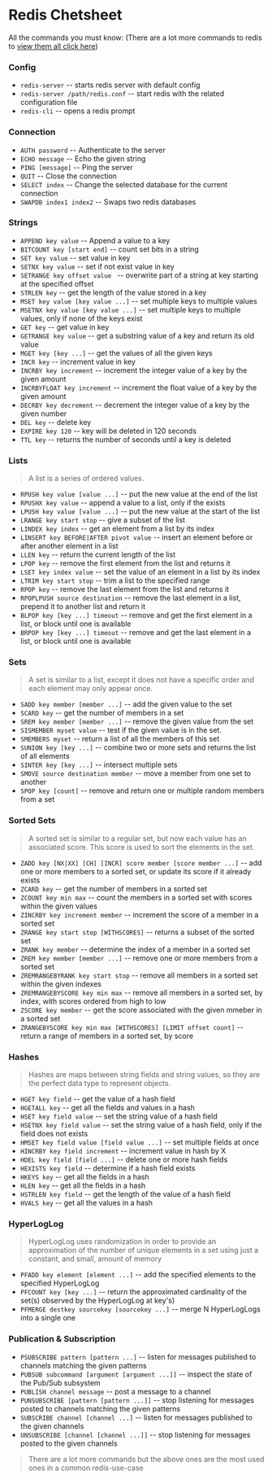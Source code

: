 # Redis Chetsheet

All the commands you must know: (There are a lot more commands to redis to [view them all click here](https://redis.io/commands#))

### Config

- `redis-server` -- starts redis server with default config
- `redis-server /path/redis.conf` -- start redis with the related configuration file
- `redis-cli` -- opens a redis prompt

### Connection

- `AUTH password` -- Authenticate to the server
- `ECHO message` -- Echo the given string 
- `PING [message]` -- Ping the server
- `QUIT` -- Close the connection
- `SELECT index` -- Change the selected database for the current connection
- `SWAPDB index1 index2` -- Swaps two redis databases 

### Strings

- `APPEND key value` -- Append a value to a key
- `BITCOUNT key [start end]` -- count set bits in a string
- `SET key value` -- set value in key
- `SETNX key value` -- set if not exist value in key
- `SETRANGE key offset value ` -- overwrite part of a string at key starting at the specified offset
- `STRLEN key` -- get the length of the value stored in a key
- `MSET key value [key value ...]` -- set multiple keys to multiple values
- `MSETNX key value [key value ...]` -- set multiple keys to multiple values, only if none of the keys exist
- `GET key` -- get value in key
- `GETRANGE key value` -- get a substring value of a key and return its old value
- `MGET key [key ...]` -- get the values of all the given keys
- `INCR key` -- increment value in key
- `INCRBY key increment` -- increment the integer value of a key by the given amount
- `INCRBYFLOAT key increment` -- increment the float value of a key by the given amount
- `DECRBY key decrement` -- decrement the integer value of a key by the given number
- `DEL key` -- delete key
- `EXPIRE key 120` -- key will be deleted in 120 seconds
- `TTL key` -- returns the number of seconds until a key is deleted

### Lists
> A list is a series of ordered values.

- `RPUSH key value [value ...]` -- put the new value at the end of the list
- `RPUSHX key value` -- append a value to a list, only if the exists
- `LPUSH key value [value ...]` -- put the new value at the start of the list
- `LRANGE key start stop` -- give a subset of the list
- `LINDEX key index` -- get an element from a list by its index
- `LINSERT key BEFORE|AFTER pivot value` -- insert an element before or after another element in a list
- `LLEN key` -- return the current length of the list
- `LPOP key` -- remove the first element from the list and returns it
- `LSET key index value` -- set the value of an element in a list by its index
- `LTRIM key start stop` -- trim a list to the specified range
- `RPOP key` -- remove the last element from the list and returns it
- `RPOPLPUSH source destination` -- remove the last element in a list, prepend it to another list and return it
- `BLPOP key [key ...] timeout` -- remove and get the first element in a list, or block until one is available
- `BRPOP key [key ...] timeout` -- remove and get the last element in a list, or block until one is available

### Sets
> A set is similar to a list, except it does not have a specific order and each element may only appear once.

- `SADD key member [member ...]` -- add the given value to the set
- `SCARD key` -- get the number of members in a set
- `SREM key member [member ...]` -- remove the given value from the set
- `SISMEMBER myset value` -- test if the given value is in the set.
- `SMEMBERS myset` -- return a list of all the members of this set
- `SUNION key [key ...]` -- combine two or more sets and returns the list of all elements
- `SINTER key [key ...]` -- intersect multiple sets
- `SMOVE source destination member` -- move a member from one set to another
- `SPOP key [count]` -- remove and return one or multiple random members from a set

### Sorted Sets
> A sorted set is similar to a regular set, but now each value has an associated score. This score is used to sort the elements in the set.

- `ZADD key [NX|XX] [CH] [INCR] score member [score member ...]` -- add one or more members to a sorted set, or update its score if it already exists
- `ZCARD key` -- get the number of members in a sorted set
- `ZCOUNT key min max` -- count the members in a sorted set with scores within the given values
- `ZINCRBY key increment member` -- increment the score of a member in a sorted set
- `ZRANGE key start stop [WITHSCORES]` -- returns a subset of the sorted set
- `ZRANK key member` -- determine the index of a member in a sorted set
- `ZREM key member [member ...]` -- remove one or more members from a sorted set
- `ZREMRANGEBYRANK key start stop` -- remove all members in a sorted set within the given indexes
- `ZREMRANGEBYSCORE key min max` -- remove all members in a sorted set, by index, with scores ordered from high to low
- `ZSCORE key member` -- get the score associated with the given mmeber in a sorted set
- `ZRANGEBYSCORE key min max [WITHSCORES] [LIMIT offset count]` -- return a range of members in a sorted set, by score

### Hashes
> Hashes are maps between string fields and string values, so they are the perfect data type to represent objects.

- `HGET key field` -- get the value of a hash field
- `HGETALL key` -- get all the fields and values in a hash
- `HSET key field value` -- set the string value of a hash field
- `HSETNX key field value` -- set the string value of a hash field, only if the field does not exists
- `HMSET key field value [field value ...]` -- set multiple fields at once
- `HINCRBY key field increment` -- increment value in hash by X
- `HDEL key field [field ...]` -- delete one or more hash fields
- `HEXISTS key field` -- determine if a hash field exists
- `HKEYS key` -- get all the fields in a hash
- `HLEN key` -- get all the fields in a hash
- `HSTRLEN key field` -- get the length of the value of a hash field
- `HVALS key` -- get all the values in a hash

### HyperLogLog
> HyperLogLog uses randomization in order to provide an approximation of the number of unique elements in a set using just a constant, and small, amount of memory

- `PFADD key element [element ...]` -- add the specified elements to the specified HyperLogLog
- `PFCOUNT key [key ...]` -- return the approximated cardinality of the set(s) observed by the HyperLogLog at key's)
- `PFMERGE destkey sourcekey [sourcekey ...]` -- merge N HyperLogLogs into a single one

### Publication & Subscription

- `PSUBSCRIBE pattern [pattern ...]` -- listen for messages published to channels matching the given patterns
- `PUBSUB subcommand [argument [argument ...]]` -- inspect the state of the Pub/Sub subsystem
- `PUBLISH channel message` -- post a message to a channel
- `PUNSUBSCRIBE [pattern [pattern ...]]` -- stop listening for messages posted to channels matching the given patterns
- `SUBSCRIBE channel [channel ...]` -- listen for messages published to the given channels
- `UNSUBSCRIBE [channel [channel ...]]` -- stop listening for messages posted to the given channels

> There are a lot more commands but the above ones are the most used ones in a common redis-use-case

